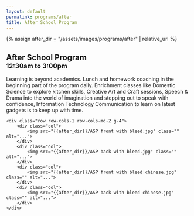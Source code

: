 ```yaml
---
layout: default
permalink: programs/after
title: After School Program
---
```


{% assign after_dir = "/assets/images/programs/after" | relative_url %}


<div class="container py-4 mb-2 col-xl-10">
    <div id="after-desc" class="pb-4 mb-3">
        <h2 class="row row-cols-auto align-items-end mb-4 gx-4">
            <div class="col">
                <span class="display-5">
                    After School Program
                </span>
            </div>
            <div class="col my-auto">
                <small class="text-muted">
                    12:30am to 3:00pm
                </small>
            </div>
        </h2>
        <p class="lead">
            Learning is beyond academics. Lunch and homework coaching in the beginning part of the program daily.  Enrichment classes like Domestic Science to explore kitchen skills, Creative Art and Craft sessions, Speech & Drama into the world of imagination and stepping out to speak with confidence, Information Technology Communication to learn on latest gadgets is to keep up with time.
        </p>
    </div>

    <div class="row row-cols-1 row-cols-md-2 g-4">
        <div class="col">
            <img src="{{after_dir}}/ASP front with bleed.jpg" class="" alt="...">
        </div>
        <div class="col">
            <img src="{{after_dir}}/ASP back with bleed.jpg" class="" alt="...">
        </div>
        <div class="col">
            <img src="{{after_dir}}/ASP front with bleed chinese.jpg" class="" alt="...">
        </div>
        <div class="col">
            <img src="{{after_dir}}/ASP back with bleed chinese.jpg" class="" alt="...">
        </div>
    </div>

</div>
